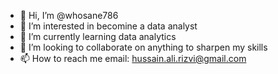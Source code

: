 - 👋 Hi, I’m @whosane786
- 👀 I’m interested in becomine a data analyst
- 🌱 I’m currently learning data analytics
- 💞️ I’m looking to collaborate on anything to sharpen my skills
- 📫 How to reach me email: hussain.ali.rizvi@gmail.com

<!---
whosane786/whosane786 is a ✨ special ✨ repository because its `README.md` (this file) appears on your GitHub profile.
You can click the Preview link to take a look at your changes.
--->
